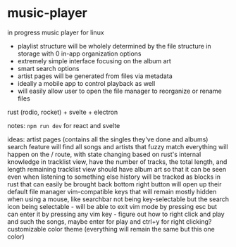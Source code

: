 # music-player
in progress music player for linux
- playlist structure will be wholely determined by the file structure in storage with 0 in-app organization options
- extremely simple interface focusing on the album art
- smart search options
- artist pages will be generated from files via metadata
- ideally a mobile app to control playback as well
- will easily allow user to open the file manager to reorganize or rename files

rust (rodio, rocket) + svelte + electron

notes:
`npm run dev` for react and svelte


ideas:
artist pages (contains all the singles they've done and albums)
search feature will find all songs and artists that fuzzy match
everything will happen on the / route, with state changing based on rust's internal knowledge
in tracklist view, have the number of tracks, the total length, and length remaining
tracklist view should have album art so that it can be seen even when listening to something else
history will be tracked as blocks in rust that can easily be brought back
bottom right button will open up their default file manager
vim-compatible keys that will remain mostly hidden when using a mouse, like searchbar not being key-selectable but the search icon being selectable
    - will be able to exit vim mode by pressing esc but can enter it by pressing any vim key
    - figure out how to right click and play and such the songs, maybe enter for play and ctrl+y for right clicking?
customizable color theme (everything will remain the same but this one color)


